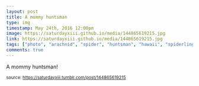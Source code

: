 ```yaml
---
layout: post
title: A mommy huntsman
type: img
timestamp: May 24th, 2016 12:00pm
image: https://saturdayxiii.github.io/media/144865619215.jpg
link: https://saturdayxiii.github.io/media/144865619215.jpg
tags: ["photo", "arachnid", "spider", "huntsman", "hawaii", "spiderlings", "photography"]
comments: true
---
```


A mommy huntsman!
 
  
<small>source: https://saturdayxiii.tumblr.com/post/144865619215</small>